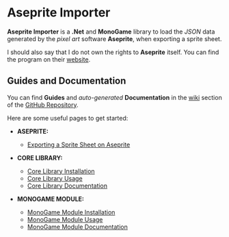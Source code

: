 # Aseprite Importer

**Aseprite Importer** is a **.Net** and **MonoGame** library to load the *JSON* data generated by the *pixel art* software **Aseprite**, when exporting a sprite sheet.

I should also say that I do not own the rights to **Aseprite** itself. You can find the program on their [website](https://www.aseprite.org/).

## Guides and Documentation

You can find **Guides** and _auto-generated_ **Documentation** in the [wiki](https://github.com/Varollo/aseprite-importer/wiki) section of the [GitHub Repository](https://github.com/Varollo/aseprite-importer).

Here are some useful pages to get started:

- **ASEPRITE:**
  - [Exporting a Sprite Sheet on Aseprite](https://github.com/Varollo/aseprite-importer/wiki/Aseprite)
 
- **CORE LIBRARY:**
    - [Core Library Installation](https://github.com/Varollo/aseprite-importer/wiki/Core-Library#1-installation-process)
    - [Core Library Usage](https://github.com/Varollo/aseprite-importer/wiki/Core-Library#2-loading-the-sprite-sheet-data)
    - [Core Library Documentation](https://github.com/Varollo/aseprite-importer/wiki/varollo.asepriteimporter.index)

- **MONOGAME MODULE:**
    - [MonoGame Module Installation](https://github.com/Varollo/aseprite-importer/wiki/MonoGame-Module#1-installation-process)
    - [MonoGame Module Usage](https://github.com/Varollo/aseprite-importer/wiki/MonoGame-Module#2-animating-with-the-asepriteanimator)
    - [MonoGame Module Documentation](https://github.com/Varollo/aseprite-importer/wiki/varollo.asepriteimporter.mg.index)